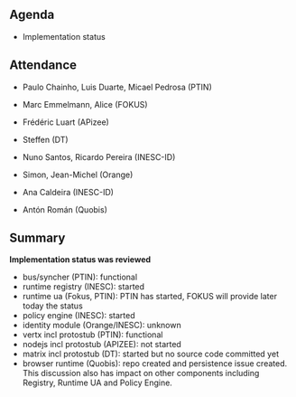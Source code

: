 ## Agenda

* Implementation status

## Attendance

* Paulo Chainho, Luis Duarte, Micael Pedrosa (PTIN)
* Marc Emmelmann, Alice (FOKUS)
* Frédéric Luart (APizee)
* Steffen (DT)
* Nuno Santos, Ricardo Pereira (INESC-ID)

* Simon, Jean-Michel (Orange)
* Ana Caldeira (INESC-ID)
* Antón Román (Quobis)

## Summary

**Implementation status was reviewed**

 * bus/syncher (PTIN): functional
 * runtime registry (INESC): started
 * runtime ua (Fokus, PTIN): PTIN has started, FOKUS will provide later today the status
 * policy engine (INESC): started
 * identity module (Orange/INESC): unknown
 * vertx incl protostub (PTIN): functional
 * nodejs incl protostub (APIZEE): not started
 * matrix incl protostub (DT): started but no source code committed yet
 * browser runtime (Quobis): repo created and persistence issue created. This discussion also has impact on other components including Registry, Runtime UA and Policy Engine.
